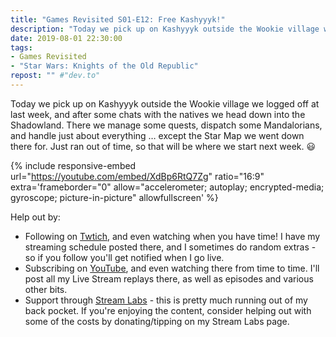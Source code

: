 ```yaml
---
title: "Games Revisited S01-E12: Free Kashyyyk!"
description: "Today we pick up on Kashyyyk outside the Wookie village we logged off at last week, and after some chats with the natives we head down into the Shadowland. There we manage some quests, dispatch some Mandalorians, and handle just about everything &hellip; except"
date: 2019-08-01 22:30:00
tags:
- Games Revisited
- "Star Wars: Knights of the Old Republic"
repost: "" #"dev.to"
---
```


Today we pick up on Kashyyyk outside the Wookie village we logged off at last week, and after some chats with the natives we head down into the Shadowland. There we manage some quests, dispatch some Mandalorians, and handle just about everything &hellip; except the Star Map we went down there for. Just ran out of time, so that will be where we start next week. :smiley:
<!--more-->


{% include responsive-embed url="https://youtube.com/embed/XdBp6RtQ7Zg" ratio="16:9" extra='frameborder="0" allow="accelerometer; autoplay; encrypted-media; gyroscope; picture-in-picture" allowfullscreen' %}

Help out by:
 * Following on [Twtich](https://twitch.tv/AnonJr_Live), and even watching when you have time! I have my streaming schedule posted there, and I sometimes do random extras - so if you follow you'll get notified when I go live.
 * Subscribing on [YouTube](http://www.youtube.com/channel/UCXafqhKHbkSUIrq0LAuu0tw), and even watching there from time to time. I'll post all my Live Stream replays there, as well as episodes and various other bits.
 * Support through [Stream Labs](https://streamlabs.com/anonjr_live) - this is pretty much running out of my back pocket. If you're enjoying the content, consider helping out with some of the costs by donating/tipping on my Stream Labs page.